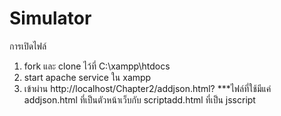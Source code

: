# Simulator
การเปิดไฟล์
1. fork และ clone ไว้ที่ C:\xampp\htdocs
2. start apache service ใน xampp
3. เข้าผ่าน http://localhost/Chapter2/addjson.html?
***ไฟล์ที่ใช้มีแค่ addjson.html ที่เป็นตัวหน้าเว็บกับ scriptadd.html ที่เป็น jsscript
